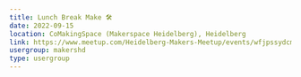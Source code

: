 ```yaml
---
title: Lunch Break Make 🛠️
date: 2022-09-15
location: CoMakingSpace (Makerspace Heidelberg), Heidelberg
link: https://www.meetup.com/Heidelberg-Makers-Meetup/events/wfjpssydcmbtb/
usergroup: makershd
type: usergroup
---
```

